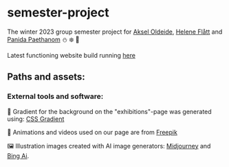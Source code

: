 # semester-project
The winter 2023 group semester project for [Aksel Oldeide](https://github.com/AkselOldeide), [Helene Flått](https://github.com/Helflaa) and [Panida Paethanom](https://github.com/Panida287) :snowman: :snowflake: :christmas_tree:

Latest functioning website build running [here](www.infernal-triad.netlify.app)

## Paths and assets:

### External tools and software:
 
:rainbow: Gradient for the background on the "exhibitions"-page was generated using: [CSS Gradient](https://cssgradient.io)

    
:movie_camera: Animations and videos used on our page are from [Freepik](https://www.freepik.com)

 
:framed_picture: Illustration images created with AI image generators:
[Midjourney](https://www.midjourney.com/home) and [Bing Ai](https://www.bing.com/create).
